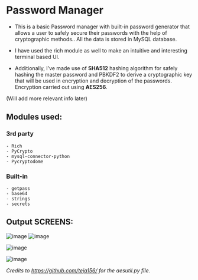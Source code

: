 # Password Manager 

- This is a basic Password manager with built-in password generator that allows a user to safely secure their passwords with the help of cryptographic methods.. All the data is stored in MySQL database.

- I have used the rich module as well to make an intuitive and interesting terminal based UI.

- Additionally, I’ve made use of **SHA512** hashing algorithm for safely hashing the master password and PBKDF2 to derive a cryptographic key that will be used in encryption and decryption of the passwords.
Encryption carried out using **AES256**.

(Will add more relevant info later)

## Modules used:
   ### 3rd party 
    - Rich
    - PyCrypto
    - mysql-connector-python
    - Pycryptodome
    
   ### Built-in 
    - getpass
    - base64
    - strings
    - secrets

## Output SCREENS:
![image](https://github.com/lakshya-chopra/PasswordManagerSchool1/assets/77010972/0e347169-3b46-448a-a920-689ca2947af3)
![image](https://github.com/lakshya-chopra/PasswordManagerSchool1/assets/77010972/db8825b2-b2e2-4721-9e27-a738aed62f83)

![image](https://github.com/lakshya-chopra/PasswordManagerSchool1/assets/77010972/f352ec6a-dad1-4465-985c-49f1ac9a9b8b)

![image](https://github.com/lakshya-chopra/PasswordManagerSchool1/assets/77010972/dd52508f-e567-49b5-8899-cadc68cd3180)




*Credits to https://github.com/teja156/ for the aesutil.py file.*

